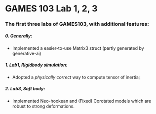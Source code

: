 # GAMES 103 Lab 1, 2, 3

### The first three labs of GAMES103, with additional features:

##### 0. Generally:

- Implemented a easier-to-use Matrix3 struct (partly generated by generative-ai)

##### 1. Lab1, Rigidbody simulation: 

- Adopted a *physically correct* way to compute tensor of inertia;

##### 2. Lab3, Soft body:

- Implemented Neo-hookean and (Fixed) Corotated models which are robust to strong deformations.
